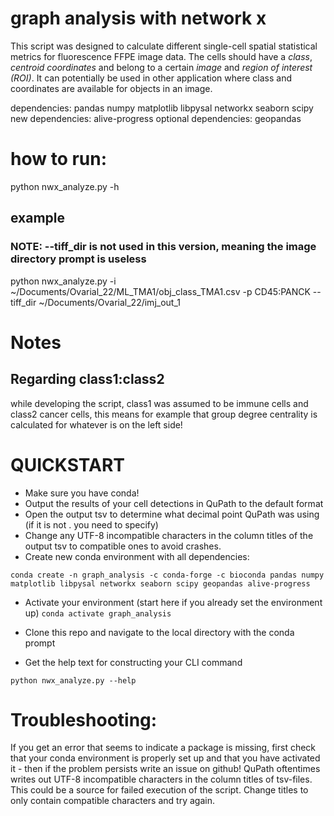 # graph analysis with network x
This script was designed to calculate different single-cell spatial statistical metrics for fluorescence FFPE image data. The cells should have a _class_, _centroid coordinates_ and belong to a certain _image_ and _region of interest (ROI)_. It can potentially be used in other application where class and coordinates are available for objects in an image.

dependencies: pandas numpy matplotlib libpysal networkx seaborn scipy
new dependencies: alive-progress
optional dependencies: geopandas

# how to run:

python nwx_analyze.py -h

## example
### NOTE: --tiff_dir is not used in this version, meaning the image directory prompt is useless
python nwx_analyze.py -i ~/Documents/Ovarial_22/ML_TMA1/obj_class_TMA1.csv -p CD45:PANCK --tiff_dir ~/Documents/Ovarial_22/imj_out_1

# Notes

## Regarding class1:class2
while developing the script, class1 was assumed to be immune cells and class2 cancer cells, this means for example that group degree centrality is calculated for whatever is on the left side!

# QUICKSTART
* Make sure you have conda!
* Output the results of your cell detections in QuPath to the default format
* Open the output tsv to determine what decimal point QuPath was using (if it is not . you need to specify)
* Change any UTF-8 incompatible characters in the column titles of the output tsv to compatible ones to avoid crashes.
* Create new conda environment with all dependencies:

```
conda create -n graph_analysis -c conda-forge -c bioconda pandas numpy matplotlib libpysal networkx seaborn scipy geopandas alive-progress
```

* Activate your environment (start here if you already set the environment up)
```conda activate graph_analysis ```

* Clone this repo and navigate to the local directory with the conda prompt

* Get the help text for constructing your CLI command

```python nwx_analyze.py --help ```

# Troubleshooting:
If you get an error that seems to indicate a package is missing, first check that your conda environment is properly set up and that you have activated it - then if the problem persists write an issue on github!
QuPath oftentimes writes out UTF-8 incompatible characters in the column titles of tsv-files. This could be a source for failed execution of the script. Change titles to only contain compatible characters and try again.

